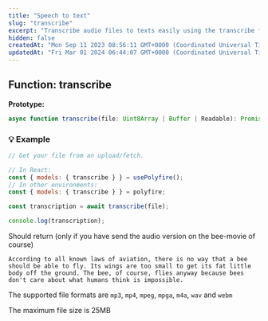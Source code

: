 ```yaml
---
title: "Speech to text"
slug: "transcribe"
excerpt: "Transcribe audio files to texts easily using the transcribe function"
hidden: false
createdAt: "Mon Sep 11 2023 08:56:11 GMT+0000 (Coordinated Universal Time)"
updatedAt: "Fri Mar 01 2024 06:44:07 GMT+0000 (Coordinated Universal Time)"
---
```

## Function: transcribe

**Prototype:**

```ts typescript
async function transcribe(file: Uint8Array | Buffer | Readable): Promise<string>
```

### 💡 Example

```js javascript
// Get your file from an upload/fetch.

// In React:
const { models: { transcribe } } = usePolyfire();
// In other environments:
const { models: { transcribe } } = polyfire;

const transcription = await transcribe(file);

console.log(transcription);
```

Should return (only if you have send the audio version on the bee-movie of course)

```
According to all known laws of aviation, there is no way that a bee should be able to fly. Its wings are too small to get its fat little body off the ground. The bee, of course, flies anyway because bees don't care about what humans think is impossible.
```

The supported file formats are `mp3`, `mp4`, `mpeg`, `mpga`, `m4a`, `wav` and `webm`

The maximum file size is 25MB
